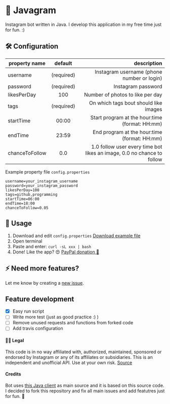 # 📸 Javagram

Instagram bot written in Java. I develop this application in my free time just for fun. :)

## 🛠 Configuration

| property name | default | description  |
| ------------- |:-------------:| -----:|
| username| (required) | Instagram username (phone number or login)|
| password| (required)|   Instagram password |
| likesPerDay | 100 | Number of photos to like per day |
| tags | (required) | On which tags bout should like images |
| startTime | 00:00 | Start program at the hour:time (format: HH:mm) |
| endTime | 23:59 | End program at the hour:time (format: HH:mm) |
| chanceToFollow | 0.0 | 1.0 follow user every time bot likes an image, 0.0 no chance to follow |

Example property file `config.properties`
```properties
username=your_instagram_username
password=your_instagram_password
likesPerDay=100
tags=github,programming
startTime=06:00
endTime=18:00
chanceToFollow=0.05
```

## 🚀 Usage
1. Download and edit `config.properties` [Download example file](https://github.com/jpomykala/javagram-bot/blob/master/config.properties)
2. Open terminal
3. Paste and enter: `curl -sL xxx | bash`
4. Done! Like the app? :heart_eyes: [PayPal donation 💸](https://paypal.me/jakubpomykala)

## ⚡️ Need more features?
Let me know by creating a [new issue](https://github.com/jpomykala/javagram-bot/issues/new).

## Feature development
- [x] Easy run script
- [ ] Write more test (just as good practice :) )
- [ ] Remove unused requests and functions from forked code
- [ ] Add travis configuration

#### 👩‍⚖️ Legal

This code is in no way affiliated with, authorized, maintained, sponsored or endorsed by Instagram or any of its affiliates or subsidiaries. This is an independent and unofficial API. Use at your own risk.
[Source](https://github.com/brunocvcunha/instagram4j)

#### Credits
Bot uses [this Java client](https://github.com/brunocvcunha/instagram4j) as main source and it is based on this source code. 
I decided to fork this repository and fix all main issues and add featutres just for fun. 🤠 

